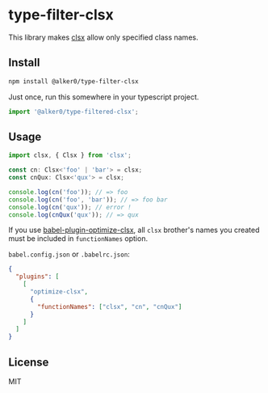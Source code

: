 # type-filter-clsx

This library makes [clsx](https://github.com/lukeed/clsx) allow only specified class names.

## Install

```bash
npm install @alker0/type-filter-clsx
```

Just once, run this somewhere in your typescript project.

```ts
import '@alker0/type-filtered-clsx';
```

## Usage

```ts
import clsx, { Clsx } from 'clsx';

const cn: Clsx<'foo' | 'bar'> = clsx;
const cnQux: Clsx<'qux'> = clsx;

console.log(cn('foo')); // => foo
console.log(cn('foo', 'bar')); // => foo bar
console.log(cn('qux')); // error !
console.log(cnQux('qux')); // => qux
```

If you use [babel-plugin-optimize-clsx](https://github.com/merceyz/babel-plugin-optimize-clsx), all `clsx` brother's names you created must be included in `functionNames` option.

`babel.config.json` or `.babelrc.json`:
```json
{
  "plugins": [
    [
      "optimize-clsx",
      {
        "functionNames": ["clsx", "cn", "cnQux"]
      }
    ]
  ]
}
```

## License
MIT
